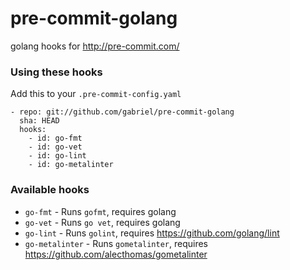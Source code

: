 pre-commit-golang
=================

golang hooks for http://pre-commit.com/

### Using these hooks

Add this to your `.pre-commit-config.yaml`

    - repo: git://github.com/gabriel/pre-commit-golang
      sha: HEAD
      hooks:
        - id: go-fmt
        - id: go-vet
        - id: go-lint
        - id: go-metalinter

### Available hooks

- `go-fmt` - Runs `gofmt`, requires golang
- `go-vet` - Runs `go vet`, requires golang
- `go-lint` - Runs `golint`, requires https://github.com/golang/lint
- `go-metalinter` - Runs `gometalinter`, requires https://github.com/alecthomas/gometalinter
